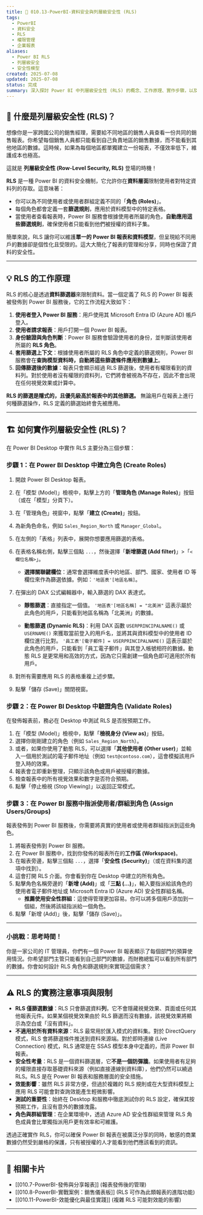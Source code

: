 ```yaml
---
title: 🧮 010.13-PowerBI-資料安全與列層級安全性 (RLS)
tags:
  - PowerBI
  - 資料安全
  - RLS
  - 權限管理
  - 企業報表
aliases:
  - Power BI RLS
  - 列層級安全
  - 安全性模型
created: 2025-07-08
updated: 2025-07-08
status: 完成
summary: 深入探討 Power BI 中列層級安全性 (RLS) 的概念、工作原理、實作步驟，以及與資料安全和權限管理相關的最佳實踐，確保不同使用者只能看到他們被授權的資料子集。
---
```


## 🧮 什麼是列層級安全性 (RLS)？

想像你是一家跨國公司的銷售經理，需要給不同地區的銷售人員查看一份共同的銷售報表。你希望每個銷售人員都只能看到自己負責地區的銷售數據，而不能看到其他地區的數據。這時候，如果為每個地區都單獨建立一份報表，不僅效率低下，維護成本也極高。

這就是 **列層級安全性 (Row-Level Security, RLS)** 登場的時機！

**RLS** 是一種 Power BI 的資料安全機制，它允許你在**資料層面**限制使用者對特定資料列的存取。這意味著：

* 你可以為不同使用者或使用者群組定義不同的「**角色 (Roles)**」。
* 每個角色都會定義一套**篩選規則**，應用於資料模型中的特定表格。
* 當使用者查看報表時，Power BI 服務會根據使用者所屬的角色，**自動應用這些篩選規則**，確保使用者只能看到他們被授權的資料子集。

簡單來說，RLS 讓你可以維護**單一的 Power BI 報表和資料模型**，但呈現給不同用戶的數據卻是個性化且受限的。這大大簡化了報表的管理和分享，同時也保證了資料的安全性。

---
## 💡 RLS 的工作原理

RLS 的核心是透過**資料篩選器**來限制資料。當一個定義了 RLS 的 Power BI 報表被發佈到 Power BI 服務後，它的工作流程大致如下：

1.  **使用者登入 Power BI 服務**：用戶使用其 Microsoft Entra ID (Azure AD) 帳戶登入。
2.  **使用者請求報表**：用戶打開一個 Power BI 報表。
3.  **身份驗證與角色判斷**：Power BI 服務會驗證使用者的身份，並判斷該使用者所屬的 **RLS 角色**。
4.  **套用篩選上下文**：根據使用者所屬的 RLS 角色中定義的篩選規則，Power BI 服務會在**查詢模型資料時，自動將這些篩選條件應用到數據上**。
5.  **回傳篩選後的數據**：報表只會顯示經過 RLS 篩選後，使用者有權限看到的資料列。對於使用者沒有權限的資料列，它們將會被視為不存在，因此不會出現在任何視覺效果或計算中。

**RLS 的篩選是隱式的，且優先級高於報表中的其他篩選。** 無論用戶在報表上進行何種篩選操作，RLS 定義的篩選始終會先被應用。

---
## 🏗️ 如何實作列層級安全性 (RLS)？

在 Power BI Desktop 中實作 RLS 主要分為三個步驟：

### 步驟 1：在 Power BI Desktop 中建立角色 (Create Roles)

1.  開啟 Power BI Desktop 報表。
2.  在「模型 (Model)」檢視中，點擊上方的「**管理角色 (Manage Roles)**」按鈕（或在「模型」分頁下）。
3.  在「管理角色」視窗中，點擊「**建立 (Create)**」按鈕。
4.  為新角色命名，例如 `Sales_Region_North` 或 `Manager_Global`。
5.  在左側的「表格」列表中，展開你想要應用篩選的表格。
6.  在表格名稱右側，點擊三個點 `...`，然後選擇「**新增篩選 (Add filter)**」>「`<欄位名稱>`」。
    * **選擇關聯鍵欄位**：通常會選擇維度表中的地區、部門、國家、使用者 ID 等欄位來作為篩選依據。例如：`'地區表'[地區名稱]`。
7.  在彈出的 DAX 公式編輯器中，輸入篩選的 DAX 表達式。

    * **靜態篩選**：直接指定一個值。
        `'地區表'[地區名稱] = "北美洲"`
        這表示屬於此角色的用戶，只能看到地區名稱為「北美洲」的數據。

    * **動態篩選 (Dynamic RLS)**：利用 DAX 函數 `USERPRINCIPALNAME()` 或 `USERNAME()` 來獲取當前登入的用戶名，並將其與資料模型中的使用者 ID 欄位進行比對。
        `'員工表'[電子郵件] = USERPRINCIPALNAME()`
        這表示屬於此角色的用戶，只能看到「員工電子郵件」與其登入帳號相符的數據。動態 RLS 是更常用和高效的方式，因為它只需創建一個角色即可適用於所有用戶。

8.  對所有需要應用 RLS 的表格重複上述步驟。
9.  點擊「儲存 (Save)」關閉視窗。

### 步驟 2：在 Power BI Desktop 中驗證角色 (Validate Roles)

在發佈報表前，務必在 Desktop 中測試 RLS 是否按預期工作。

1.  在「模型 (Model)」檢視中，點擊「**檢視身分 (View as)**」按鈕。
2.  選擇你剛剛建立的角色（例如 `Sales_Region_North`）。
3.  或者，如果你使用了動態 RLS，可以選擇「**其他使用者 (Other user)**」並輸入一個用於測試的電子郵件地址（例如 `test@contoso.com`），這會模擬該用戶登入時的效果。
4.  報表會立即重新整理，只顯示該角色或用戶被授權的數據。
5.  檢查報表中的所有視覺效果和數字是否符合預期。
6.  點擊「停止檢視 (Stop Viewing)」以返回正常模式。

### 步驟 3：在 Power BI 服務中指派使用者/群組到角色 (Assign Users/Groups)

報表發佈到 Power BI 服務後，你需要將真實的使用者或使用者群組指派到這些角色。

1.  將報表發佈到 Power BI 服務。
2.  在 Power BI 服務中，找到你發佈的報表所在的**工作區 (Workspace)**。
3.  在報表旁邊，點擊三個點 `...`，選擇「**安全性 (Security)**」（或在資料集的選項中找到）。
4.  這會打開 RLS 介面。你會看到你在 Desktop 中建立的所有角色。
5.  點擊角色名稱旁邊的「**新增 (Add)**」或「**三點 (...)**」，輸入要指派給該角色的使用者電子郵件地址或 Microsoft Entra ID (Azure AD) 安全性群組名稱。
    * **推薦使用安全性群組**：這使得管理更加容易。你可以將多個用戶添加到一個組，然後將該組指派給一個角色。
6.  點擊「新增 (Add)」後，點擊「儲存 (Save)」。

---

### **小挑戰：思考時間！**

你是一家公司的 IT 管理員，你們有一個 Power BI 報表顯示了每個部門的預算使用情況。你希望部門主管只能看到自己部門的數據，而財務總監可以看到所有部門的數據。你會如何設計 RLS 角色和篩選規則來實現這個需求？

---
## ⚠️ RLS 的實務注意事項與限制

* **RLS 僅篩選數據**：RLS 只會篩選資料**列**，它不會隱藏視覺效果、頁面或任何其他報表元件。如果某個視覺效果由於 RLS 篩選而沒有數據，該視覺效果將顯示為空白或「沒有資料」。
* **不適用於所有資料來源**：RLS 最常用於匯入模式的資料集。對於 DirectQuery 模式，RLS 會將篩選條件推送到資料來源端。對於即時連線 (Live Connection) 模式，RLS 通常是在 SSAS 模型本身中定義的，而非 Power BI 報表。
* **安全性考量**：RLS 是一個資料篩選層，它**不是一個防彈牆**。如果使用者有足夠的權限直接存取基礎資料來源（例如直接連線到資料庫），他們仍然可以繞過 RLS。RLS 是在 Power BI 報表和服務層面的安全措施。
* **效能影響**：雖然 RLS 非常方便，但過於複雜的 RLS 規則或在大型資料模型上應用 RLS 可能會對查詢效能產生輕微影響。
* **測試的重要性**：始終在 Desktop 和服務中徹底測試你的 RLS 設定，確保其按預期工作，且沒有意外的數據洩露。
* **角色與群組管理**：在企業環境中，透過 Azure AD 安全性群組來管理 RLS 角色成員會比單獨指派用戶更有效率和可維護。

透過正確實作 RLS，你可以確保 Power BI 報表在被廣泛分享的同時，敏感的商業數據仍然受到嚴格的保護，只有被授權的人才能看到他們應該看到的資訊。

---
## 🔗 相關卡片

- [[010.7-PowerBI-發佈與分享報表]] (報表發佈後的管理)
- [[010.8-PowerBI-實戰案例：銷售儀表板]] (RLS 可作為此類報表的進階功能)
- [[010.11-PowerBI-效能優化與最佳實踐]] (複雜 RLS 可能對效能的影響)

---